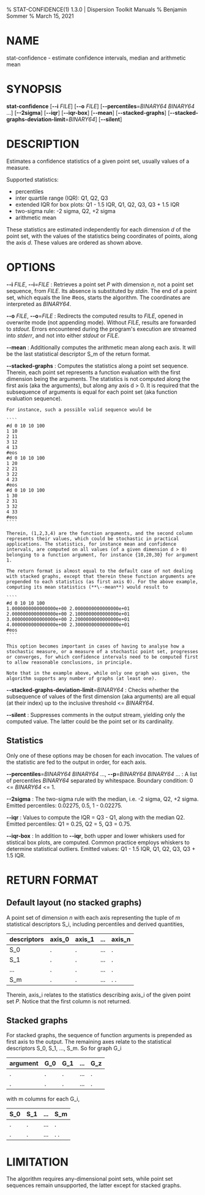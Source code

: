 % STAT-CONFIDENCE(1) 1.3.0 | Dispersion Toolkit Manuals
% Benjamin Sommer
% March 15, 2021

# NAME

stat-confidence - estimate confidence intervals, median and arithmetic mean

# SYNOPSIS

**stat-confidence** [**\--i** *FILE*] [**\--o** *FILE*] [**\--percentiles**=*BINARY64* *BINARY64* ...] [**\--2sigma**] [**\--iqr**] [**\--iqr-box**] [**\--mean**] [**\--stacked-graphs**] [**\--stacked-graphs-deviation-limit**=*BINARY64*] [**\--silent**]

# DESCRIPTION

Estimates a confidence statistics of a given point set, usually values of a measure.

Supported statistics:

* percentiles
* inter quartile range (IQR): Q1, Q2, Q3
* extended IQR for box plots: Q1 - 1.5 IQR, Q1, Q2, Q3, Q3 + 1.5 IQR
* two-sigma rule: -2 sigma, Q2, +2 sigma
* arithmetic mean

These statistics are estimated independently for each dimension *d* of the point set, with the values of the statistics being coordinates of points, along the axis *d*. These values are ordered as shown above.

# OPTIONS

**\--i** *FILE*, **\--i**=*FILE*
:   Retrieves a point set *P* with dimension *n*, not a point set sequence, from *FILE*. Its absence is substituted by *stdin*. The end of a point set, which equals the line #eos, starts the algorithm. The coordinates are interpreted as *BINARY64*.

**\--o** *FILE*, **\--o**=*FILE*
:   Redirects the computed results to *FILE*, opened in overwrite mode (not appending mode). Without *FILE*, results are forwarded to *stdout*. Errors encountered during the program's execution are streamed into *stderr*, and not into either *stdout* or *FILE*.

**\--mean**
:   Additionally computes the arithmetic mean along each axis. It will be the last statistical descriptor S_m of the return format.

**\--stacked-graphs**
:   Computes the statistics along a point set sequence. Therein, each point set represents a function evaluation with the first dimension being the arguments. The statistics is not computed along the first axis (aka the arguments), but along any axis d > 0. It is required that the subsequence of arguments is equal for each point set (aka function evaluation sequence). 

    For instance, such a possible valid sequence would be 

    ````
    #d 0 10 10 100
    1 10
    2 11
    3 12
    4 13
    #eos
    #d 0 10 10 100
    1 20
    2 21
    3 22
    4 23
    #eos
    #d 0 10 10 100
    1 30
    2 31
    3 32
    4 33
    #eos
    ````

    Therein, (1,2,3,4) are the function arguments, and the second column represents their values, which could be stochastic in practical applications. The statistics, for instance mean and confidence intervals, are computed on all values (of a given dimension d > 0) belonging to a function argument, for instance {10,20,30} for argument 1.

    The return format is almost equal to the default case of not dealing with stacked graphs, except that therein these function arguments are prepended to each statistics (as first axis 0). For the above example, computing its mean statistics (**\--mean**) would result to

    ````
    #d 0 10 10 100
    1.0000000000000000e+00 2.0000000000000000e+01
    2.0000000000000000e+00 2.1000000000000000e+01
    3.0000000000000000e+00 2.2000000000000000e+01
    4.0000000000000000e+00 2.3000000000000000e+01
    #eos
    ````

    This option becomes important in cases of having to analyse how a stochastic measure, or a measure of a stochastic point set, progresses or converges, for which confidence intervals need to be computed first to allow reasonable conclusions, in principle.

    Note that in the example above, while only one graph was given, the algorithm supports any number of graphs (at least one).

**\--stacked-graphs-deviation-limit**=*BINARY64*
:   Checks whether the subsequence of values of the first dimension (aka arguments) are all equal (at their index) up to the inclusive threshold <= *BINARY64*.

**\--silent**
:   Suppresses comments in the output stream, yielding only the computed value. The latter could be the point set or its cardinality.

## Statistics

Only one of these options may be chosen for each invocation. The values of the statistic are fed to the output in order, for each axis.

**\--percentiles**=*BINARY64* *BINARY64* ..., **\--p**=*BINARY64* *BINARY64* ...
:   A list of percentiles *BINARY64* separated by whitespace. Boundary condition: 0 <= *BINARY64* <= 1. 

**\--2sigma**
:   The two-sigma rule with the median, i.e. -2 sigma, Q2, +2 sigma. Emitted percentiles: 0.02275, 0.5, 1 - 0.02275.

**\--iqr**
:   Values to compute the IQR = Q3 - Q1, along with the median Q2. Emitted percentiles: Q1 = 0.25, Q2 = 5, Q3 = 0.75.

**\--iqr-box**
:   In addition to **\--iqr**, both upper and lower whiskers used for stistical box plots, are computed. Common practice employs whiskers to determine statistical outliers. Emitted values: Q1 - 1.5 IQR, Q1, Q2, Q3, Q3 + 1.5 IQR.

# RETURN FORMAT

## Default layout (no stacked graphs)

A point set of dimension *n* with each axis representing the tuple of *m* statistical descriptors S_i, including percentiles and derived quantities,

descriptors | axis_0 | axis_1 | ... | axis_n
--- | --- | --- | --- | ---
S_0 | . | . | ... | .
S_1 | . | . | ... | .
... | . | . | ... | .
S_m | . | . | ... | . .

Therein, axis_i relates to the statistics describing axis_i of the given point set *P*. Notice that the first column is not returned.

## Stacked graphs

For stacked graphs, the sequence of function arguments is prepended as first axis to the output. The remaining axes relate to the statistical descriptors S_0, S_1, ..., S_m. So for graph G_i

argument | G_0 | G_1 | ... | G_z
--- | --- | --- | --- | ---
. | . | . | ... | .
. | . | . | ... | . 

with m columns for each G_i,

S_0 | S_1 | ... | S_m 
--- | --- | --- | ---
. | . | ... | .
. | . | ... | . .

# LIMITATION

The algorithm requires any-dimensional point sets, while point set sequences remain unsupported, the latter except for stacked graphs.